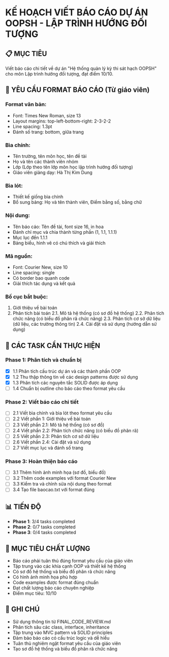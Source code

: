 # KẾ HOẠCH VIẾT BÁO CÁO DỰ ÁN OOPSH - LẬP TRÌNH HƯỚNG ĐỐI TƯỢNG

## 📋 MỤC TIÊU

Viết báo cáo chi tiết về dự án "Hệ thống quản lý kỳ thi sát hạch OOPSH" cho môn Lập trình hướng đối tượng, đạt điểm 10/10.

## 📝 YÊU CẦU FORMAT BÁO CÁO (Từ giáo viên)

### Format văn bản:

- Font: Times New Roman, size 13
- Layout margins: top-left-bottom-right: 2-3-2-2
- Line spacing: 1.3pt
- Đánh số trang: bottom, giữa trang

### Bìa chính:

- Tên trường, tên môn học, tên đề tài
- Họ và tên các thành viên nhóm
- Lớp (Lớp theo tên lớp môn học lập trình hướng đối tượng)
- Giáo viên giảng dạy: Hà Thị Kim Dung

### Bìa lót:

- Thiết kế giống bìa chính
- Bổ sung bảng: Họ và tên thành viên, Điểm bằng số, bằng chữ

### Nội dung:

- Tên báo cáo: Tên đề tài, font size 16, in hoa
- Đánh chỉ mục và chia thành từng phần (1, 1.1, 1.1.1)
- Mục lục đến 1.1.1
- Bảng biểu, hình vẽ có chú thích và giải thích

### Mã nguồn:

- Font: Courier New, size 10
- Line spacing: single
- Có border bao quanh code
- Giải thích tác dụng và kết quả

### Bố cục bắt buộc:

1. Giới thiệu về bài toán
2. Phân tích bài toán
   2.1. Mô tả hệ thống (có sơ đồ hệ thống)
   2.2. Phân tích chức năng (có biểu đồ phân rã chức năng)
   2.3. Phân tích cơ sở dữ liệu (dữ liệu, các trường thông tin)
   2.4. Cài đặt và sử dụng (hướng dẫn sử dụng)

## 🎯 CÁC TASK CẦN THỰC HIỆN

### Phase 1: Phân tích và chuẩn bị

- [x] 1.1 Phân tích cấu trúc dự án và các thành phần OOP
- [x] 1.2 Thu thập thông tin về các design patterns được sử dụng
- [x] 1.3 Phân tích các nguyên tắc SOLID được áp dụng
- [ ] 1.4 Chuẩn bị outline cho báo cáo theo format yêu cầu

### Phase 2: Viết báo cáo chi tiết

- [ ] 2.1 Viết bìa chính và bìa lót theo format yêu cầu
- [ ] 2.2 Viết phần 1: Giới thiệu về bài toán
- [ ] 2.3 Viết phần 2.1: Mô tả hệ thống (có sơ đồ)
- [ ] 2.4 Viết phần 2.2: Phân tích chức năng (có biểu đồ phân rã)
- [ ] 2.5 Viết phần 2.3: Phân tích cơ sở dữ liệu
- [ ] 2.6 Viết phần 2.4: Cài đặt và sử dụng
- [ ] 2.7 Viết mục lục và đánh số trang

### Phase 3: Hoàn thiện báo cáo

- [ ] 3.1 Thêm hình ảnh minh họa (sơ đồ, biểu đồ)
- [ ] 3.2 Thêm code examples với format Courier New
- [ ] 3.3 Kiểm tra và chỉnh sửa nội dung theo format
- [ ] 3.4 Tạo file baocao.txt với format đúng

## 📊 TIẾN ĐỘ

- **Phase 1**: 3/4 tasks completed
- **Phase 2**: 0/7 tasks completed
- **Phase 3**: 0/4 tasks completed

## 🎯 MỤC TIÊU CHẤT LƯỢNG

- Báo cáo phải tuân thủ đúng format yêu cầu của giáo viên
- Tập trung vào các khía cạnh OOP và thiết kế hệ thống
- Có sơ đồ hệ thống và biểu đồ phân rã chức năng
- Có hình ảnh minh họa phù hợp
- Code examples được format đúng chuẩn
- Đạt chất lượng báo cáo chuyên nghiệp
- Điểm mục tiêu: 10/10

## 📝 GHI CHÚ

- Sử dụng thông tin từ FINAL_CODE_REVIEW.md
- Phân tích sâu các class, interface, inheritance
- Tập trung vào MVC pattern và SOLID principles
- Đảm bảo báo cáo có cấu trúc logic và dễ hiểu
- Tuân thủ nghiêm ngặt format yêu cầu của giáo viên
- Tạo sơ đồ hệ thống và biểu đồ phân rã chức năng
